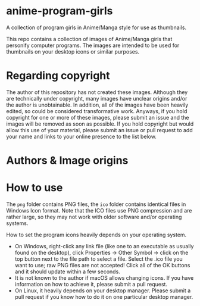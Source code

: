 # anime-program-girls
A collection of program girls in Anime/Manga style for use as thumbnails.

This repo contains a collection of images of Anime/Manga girls that personify computer programs. The images are intended to be used for thumbnails on your desktop icons or similar purposes.

# Regarding copyright

The author of this repository has not created these images. Although they are technically under copyright, many images have unclear origins and/or the author is unobtainable. In addition, all of the images have been heavily edited, so could be considered transformative work. Anyways, if you hold copyright for one or more of these images, please submit an issue and the images will be removed as soon as possible. If you hold copyright but would allow this use of your material, please submit an issue or pull request to add your name and links to your online presence to the list below.

# Authors & Image origins

# How to use

The `png` folder contains PNG files, the `ico` folder contains identical files in Windows Icon format. Note that the ICO files use PNG compression and are rather large, so they may not work with older software and/or operating systems.

How to set the program icons heavily depends on your operating system.
- On Windows, right-click any link file (like one to an executable as usually found on the desktop), click Properties -> Other Symbol -> click on the top button next to the file path to select a file. Select the .ico file you want to use; raw PNG files are not accepted! Click all of the OK buttons and it should update within a few seconds.
- It is not known to the author if macOS allows changing icons. If you have information on how to achieve it, please submit a pull request.
- On Linux, it heavily depends on your desktop manager. Please submit a pull request if you know how to do it on one particular desktop manager.
